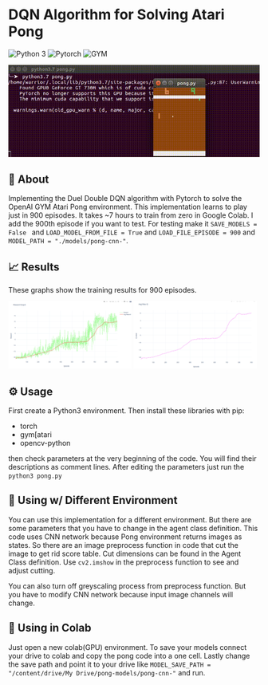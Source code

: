 # DQN Algorithm for Solving Atari Pong

![Python 3](https://img.shields.io/badge/Python-3-yellow.svg)
![Pytorch](https://img.shields.io/badge/Pytorch-1.5-orange.svg)
![GYM](https://img.shields.io/badge/GYM-0.17-turquoise.svg)

![animated](video.gif)

## :scroll: About
Implementing the Duel Double DQN algorithm with Pytorch to solve the OpenAI GYM Atari Pong environment. This implementation learns to play just in 900 episodes. It takes ~7 hours to train from zero in Google Colab. I add the 900th episode if you want to test. For testing make it ```SAVE_MODELS = False ``` and ```LOAD_MODEL_FROM_FILE = True``` and ```LOAD_FILE_EPISODE = 900``` and ```MODEL_PATH = "./models/pong-cnn-"```.

## :chart_with_upwards_trend: Results
These graphs show the training results for 900 episodes.

<img src="reward.png" height ="49%" width="49%"></img>
<img src="avgQ.png" height ="49%" width="49%"></img> 

## ⚙ Usage
First create a Python3 environment. Then install these libraries with pip:

* torch
* gym[atari
* opencv-python

then check parameters at the very beginning of the code. You will find their descriptions as comment lines.
After editing the parameters just run the ```python3 pong.py```

## :twisted_rightwards_arrows: Using w/ Different Environment
You can use this implementation for a different environment. But there are some parameters that you have to change in the agent class definition. This code uses CNN network because Pong environment returns images as states. So there are an image preprocess function in code that cut the image to get rid score table. Cut dimensions can be found in the Agent Class definition. Use ```cv2.imshow``` in the preprocess function to see and adjust cutting.

You can also turn off greyscaling process from preprocess function. But you have to modify CNN network because input image channels will change.

## :orange_book: Using in Colab
Just open a new colab(GPU) environment. To save your models connect your drive to colab and copy the pong code into a one cell. Lastly change the save path and point it to your drive like ```MODEL_SAVE_PATH = "/content/drive/My Drive/pong-models/pong-cnn-"``` and run.
